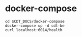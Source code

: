 # docker-compose


```shell
cd $CDT_DOCS/docker-compose
docker-compose up -d cdt-be
curl localhost:6014/health
```
